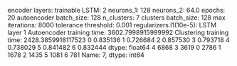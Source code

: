 encoder layers: trainable
LSTM: 2
neurons_1: 128
neurons_2: 64.0
epochs: 20
autoencoder batch_size: 128
n_clusters: 7
clusters batch_size: 128
max iterations: 8000
tolerance threshold: 0.001
regularizers.l1(10e-5): LSTM layer 1
Autoencoder training time: 3602.7998915999992
Clustering training time: 2428.3859918117523
0    0.835136
1    0.726684
2    0.857530
3    0.793718
4    0.738029
5    0.841482
6    0.832444
dtype: float64
4    6868
3    3619
0    2786
1    1678
2    1435
5    1081
6     781
Name: 7, dtype: int64
